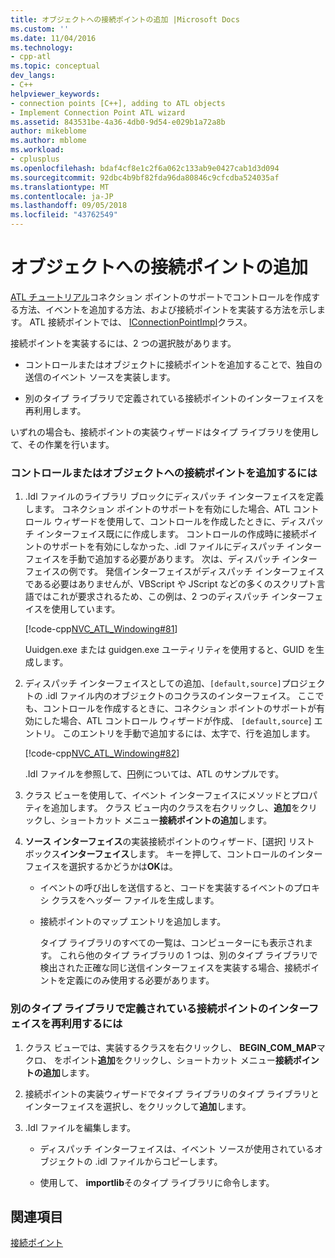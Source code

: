 ```yaml
---
title: オブジェクトへの接続ポイントの追加 |Microsoft Docs
ms.custom: ''
ms.date: 11/04/2016
ms.technology:
- cpp-atl
ms.topic: conceptual
dev_langs:
- C++
helpviewer_keywords:
- connection points [C++], adding to ATL objects
- Implement Connection Point ATL wizard
ms.assetid: 843531be-4a36-4db0-9d54-e029b1a72a8b
author: mikeblome
ms.author: mblome
ms.workload:
- cplusplus
ms.openlocfilehash: bdaf4cf8e1c2f6a062c133ab9e0427cab1d3d094
ms.sourcegitcommit: 92dbc4b9bf82fda96da80846c9cfcdba524035af
ms.translationtype: MT
ms.contentlocale: ja-JP
ms.lasthandoff: 09/05/2018
ms.locfileid: "43762549"
---
```

# <a name="adding-connection-points-to-an-object"></a>オブジェクトへの接続ポイントの追加

[ATL チュートリアル](../atl/active-template-library-atl-tutorial.md)コネクション ポイントのサポートでコントロールを作成する方法、イベントを追加する方法、および接続ポイントを実装する方法を示します。 ATL 接続ポイントでは、 [IConnectionPointImpl](../atl/reference/iconnectionpointimpl-class.md)クラス。

接続ポイントを実装するには、2 つの選択肢があります。

- コントロールまたはオブジェクトに接続ポイントを追加することで、独自の送信のイベント ソースを実装します。

- 別のタイプ ライブラリで定義されている接続ポイントのインターフェイスを再利用します。

いずれの場合も、接続ポイントの実装ウィザードはタイプ ライブラリを使用して、その作業を行います。

### <a name="to-add-a-connection-point-to-a-control-or-object"></a>コントロールまたはオブジェクトへの接続ポイントを追加するには

1. .Idl ファイルのライブラリ ブロックにディスパッチ インターフェイスを定義します。 コネクション ポイントのサポートを有効にした場合、ATL コントロール ウィザードを使用して、コントロールを作成したときに、ディスパッチ インターフェイス既にに作成します。 コントロールの作成時に接続ポイントのサポートを有効にしなかった、.idl ファイルにディスパッチ インターフェイスを手動で追加する必要があります。 次は、ディスパッチ インターフェイスの例です。 発信インターフェイスがディスパッチ インターフェイスである必要はありませんが、VBScript や JScript などの多くのスクリプト言語ではこれが要求されるため、この例は、2 つのディスパッチ インターフェイスを使用しています。

     [!code-cpp[NVC_ATL_Windowing#81](../atl/codesnippet/cpp/adding-connection-points-to-an-object_1.idl)]

     Uuidgen.exe または guidgen.exe ユーティリティを使用すると、GUID を生成します。

2. ディスパッチ インターフェイスとしての追加、`[default,source]`プロジェクトの .idl ファイル内のオブジェクトのコクラスのインターフェイス。 ここでも、コントロールを作成するときに、コネクション ポイントのサポートが有効にした場合、ATL コントロール ウィザードが作成、 `[default,source`] エントリ。 このエントリを手動で追加するには、太字で、行を追加します。

     [!code-cpp[NVC_ATL_Windowing#82](../atl/codesnippet/cpp/adding-connection-points-to-an-object_2.idl)]

     .Idl ファイルを参照して、[円](../visual-cpp-samples.md)例については、ATL のサンプルです。

3. クラス ビューを使用して、イベント インターフェイスにメソッドとプロパティを追加します。 クラス ビュー内のクラスを右クリックし、**追加**をクリックし、ショートカット メニュー**接続ポイントの追加**します。

4. **ソース インターフェイス**の実装接続ポイントのウィザード、[選択] リスト ボックス**インターフェイス**します。 キーを押して、コントロールのインターフェイスを選択するかどうかは**OK**は。

   - イベントの呼び出しを送信すると、コードを実装するイベントのプロキシ クラスをヘッダー ファイルを生成します。

   - 接続ポイントのマップ エントリを追加します。

     タイプ ライブラリのすべての一覧は、コンピューターにも表示されます。 これら他のタイプ ライブラリの 1 つは、別のタイプ ライブラリで検出された正確な同じ送信インターフェイスを実装する場合、接続ポイントを定義にのみ使用する必要があります。

### <a name="to-reuse-a-connection-point-interface-defined-in-another-type-library"></a>別のタイプ ライブラリで定義されている接続ポイントのインターフェイスを再利用するには

1. クラス ビューでは、実装するクラスを右クリックし、 **BEGIN_COM_MAP**マクロ、 をポイント**追加**をクリックし、ショートカット メニュー**接続ポイントの追加**します。

2. 接続ポイントの実装ウィザードでタイプ ライブラリのタイプ ライブラリとインターフェイスを選択し、をクリックして**追加**します。

3. .Idl ファイルを編集します。

   - ディスパッチ インターフェイスは、イベント ソースが使用されているオブジェクトの .idl ファイルからコピーします。

   - 使用して、 **importlib**そのタイプ ライブラリに命令します。

## <a name="see-also"></a>関連項目

[接続ポイント](../atl/atl-connection-points.md)

